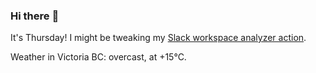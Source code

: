 ### Hi there :wave:

It's Thursday! I might be tweaking my [Slack workspace analyzer action](https://github.com/bewuethr/slack-analyzer).

Weather in Victoria BC: overcast, at +15°C.
